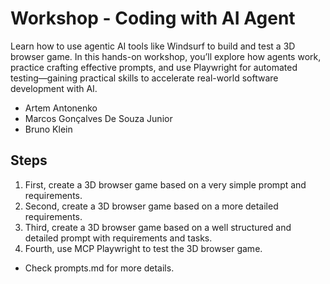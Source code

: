 #  Workshop - Coding with AI Agent

Learn how to use agentic AI tools like Windsurf to build and test a 3D browser game. In this hands-on workshop, you’ll explore how agents work, practice crafting effective prompts, and use Playwright for automated testing—gaining practical skills to accelerate real-world software development with AI.

- Artem Antonenko
- Marcos Gonçalves De Souza Junior
- Bruno Klein

## Steps

1. First, create a 3D browser game based on a very simple prompt and requirements.
2. Second, create a 3D browser game based on a more detailed requirements.
3. Third, create a 3D browser game based on a well structured and detailed prompt with requirements and tasks.
4. Fourth, use MCP Playwright to test the 3D browser game.

* Check prompts.md for more details.
